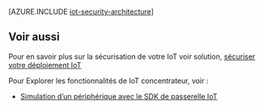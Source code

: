 <properties
 pageTitle="Architecture de sécurité IoT | Microsoft Azure"
 description="Considérations et les instructions d’architecture IoT sécurité"
 services="iot-hub"
 documentationCenter=""
 authors="YuriDio"
 manager="timlt"
 editor=""/>

<tags
 ms.service="iot-hub"
 ms.devlang="na"
 ms.topic="article"
 ms.tgt_pltfrm="na"
 ms.workload="na"
 ms.date="10/17/2016"
 ms.author="yurid"/>
 
[AZURE.INCLUDE [iot-security-architecture](../../includes/iot-security-architecture.md)]


## <a name="see-also"></a>Voir aussi

Pour en savoir plus sur la sécurisation de votre IoT voir solution, [sécuriser votre déploiement IoT][lnk-security-deployment]

Pour Explorer les fonctionnalités de IoT concentrateur, voir :

- [Simulation d’un périphérique avec le SDK de passerelle IoT][lnk-gateway]

[lnk-security-deployment]: iot-hub-security-deployment.md

[lnk-gateway]: iot-hub-linux-gateway-sdk-simulated-device.md
